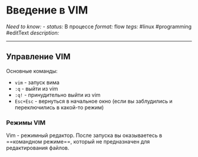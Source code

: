 # Введение в VIM
*Need to know:* -
*status:* В процессе
*format:* flow
*tegs:* #linux #programming #editText
*description:*

---
## Управление VIM
Основные команды:
- `vim` - запуск вима
- `:q` - выйти из vim
- `:q!` - принудительно выйти из vim
- `Esc+Esc` - вернуться в начальное окно (если вы заблудились и переключились в какой-то режим)

### Режимы VIM
Vim - режимный редактор. После запуска вы оказываетесь в ==командном режиме==, который не предназначен для редактирования файлов.